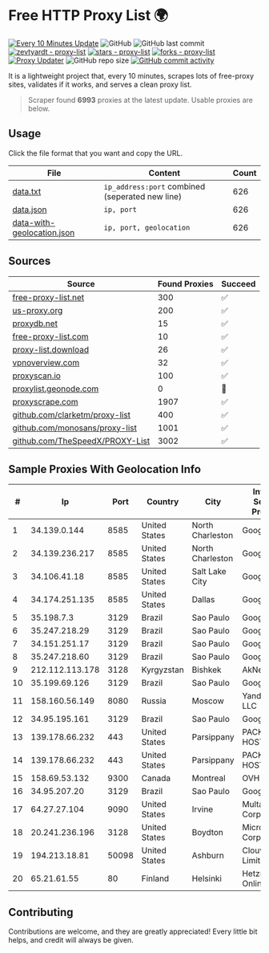 
# Free HTTP Proxy List 🌍

[![Every 10 Minutes Update](https://github.com/mertguvencli/http-proxy-list/actions/workflows/main.yml/badge.svg?branch=main)](https://github.com/mertguvencli/http-proxy-list/actions/workflows/main.yml)
![GitHub](https://img.shields.io/github/license/mertguvencli/http-proxy-list)
![GitHub last commit](https://img.shields.io/github/last-commit/mertguvencli/http-proxy-list)
[![zevtyardt - proxy-list](https://img.shields.io/static/v1?label=zevtyardt&message=proxy-list&color=blue&logo=github)](https://github.com/zevtyardt/proxy-list "Go to GitHub repo")
[![stars - proxy-list](https://img.shields.io/github/stars/zevtyardt/proxy-list?style=social)](https://github.com/zevtyardt/proxy-list)
[![forks - proxy-list](https://img.shields.io/github/forks/zevtyardt/proxy-list?style=social)](https://github.com/zevtyardt/proxy-list)
[![Proxy Updater](https://github.com/zevtyardt/proxy-list/workflows/Proxy%20Updater/badge.svg)](https://github.com/zevtyardt/proxy-list/actions?query=workflow:"Proxy+Updater")
![GitHub repo size](https://img.shields.io/github/repo-size/zevtyardt/proxy-list)
[![GitHub commit activity](https://img.shields.io/github/commit-activity/m/zevtyardt/proxy-list?logo=commits)](https://github.com/zevtyardt/proxy-list/commits/main)

It is a lightweight project that, every 10 minutes, scrapes lots of free-proxy sites, validates if it works, and serves a clean proxy list.

> Scraper found **6993** proxies at the latest update. Usable proxies are below.

## Usage

Click the file format that you want and copy the URL.

|File|Content|Count|
|----|-------|-----|
|[data.txt](https://raw.githubusercontent.com/mertguvencli/http-proxy-list/main/proxy-list/data.txt)|`ip_address:port` combined (seperated new line)|626|
|[data.json](https://raw.githubusercontent.com/mertguvencli/http-proxy-list/main/proxy-list/data.json)|`ip, port`|626|
|[data-with-geolocation.json](https://raw.githubusercontent.com/mertguvencli/http-proxy-list/main/proxy-list/data-with-geolocation.json)|`ip, port, geolocation`|626|

## Sources

|Source|Found Proxies|Succeed|
|------|-------------|-------|
|[free-proxy-list.net](https://free-proxy-list.net)|300|✅|
|[us-proxy.org](https://www.us-proxy.org)|200|✅|
|[proxydb.net](http://proxydb.net)|15|✅|
|[free-proxy-list.com](https://free-proxy-list.com/?page=&port=&type%5B%5D=http&type%5B%5D=https&up_time=0&search=Search)|10|✅|
|[proxy-list.download](https://www.proxy-list.download/HTTP)|26|✅|
|[vpnoverview.com](https://vpnoverview.com/privacy/anonymous-browsing/free-proxy-servers)|32|✅|
|[proxyscan.io](https://www.proxyscan.io)|100|✅|
|[proxylist.geonode.com](https://proxylist.geonode.com/api/proxy-list?limit=300&page=1&sort_by=lastChecked&sort_type=desc&protocols=http,https)|0|🚫|
|[proxyscrape.com](https://api.proxyscrape.com/v2/?request=displayproxies&protocol=http&timeout=10000&country=all&ssl=all&anonymity=all)|1907|✅|
|[github.com/clarketm/proxy-list](https://raw.githubusercontent.com/clarketm/proxy-list/master/proxy-list-raw.txt)|400|✅|
|[github.com/monosans/proxy-list](https://raw.githubusercontent.com/monosans/proxy-list/main/proxies/http.txt)|1001|✅|
|[github.com/TheSpeedX/PROXY-List](https://raw.githubusercontent.com/TheSpeedX/PROXY-List/master/http.txt)|3002|✅|


## Sample Proxies With Geolocation Info

|#|Ip|Port|Country|City|Internet Service Provider|
|-|--|----|-------|----|-------------------------|
|1|34.139.0.144|8585|United States|North Charleston|Google LLC|
|2|34.139.236.217|8585|United States|North Charleston|Google LLC|
|3|34.106.41.18|8585|United States|Salt Lake City|Google LLC|
|4|34.174.251.135|8585|United States|Dallas|Google LLC|
|5|35.198.7.3|3129|Brazil|Sao Paulo|Google LLC|
|6|35.247.218.29|3129|Brazil|Sao Paulo|Google LLC|
|7|34.151.251.17|3129|Brazil|Sao Paulo|Google LLC|
|8|35.247.218.60|3129|Brazil|Sao Paulo|Google LLC|
|9|212.112.113.178|3128|Kyrgyzstan|Bishkek|AkNet|
|10|35.199.69.126|3129|Brazil|Sao Paulo|Google LLC|
|11|158.160.56.149|8080|Russia|Moscow|Yandex.Cloud LLC|
|12|34.95.195.161|3129|Brazil|Sao Paulo|Google LLC|
|13|139.178.66.232|443|United States|Parsippany|PACKET-HOST|
|14|139.178.66.232|443|United States|Parsippany|PACKET-HOST|
|15|158.69.53.132|9300|Canada|Montreal|OVH SAS|
|16|34.95.207.20|3129|Brazil|Sao Paulo|Google LLC|
|17|64.27.27.104|9090|United States|Irvine|Multacom Corporation|
|18|20.241.236.196|3128|United States|Boydton|Microsoft Corporation|
|19|194.213.18.81|50098|United States|Ashburn|Clouvider Limited|
|20|65.21.61.55|80|Finland|Helsinki|Hetzner Online GmbH|



## Contributing

Contributions are welcome, and they are greatly appreciated! Every
little bit helps, and credit will always be given.

